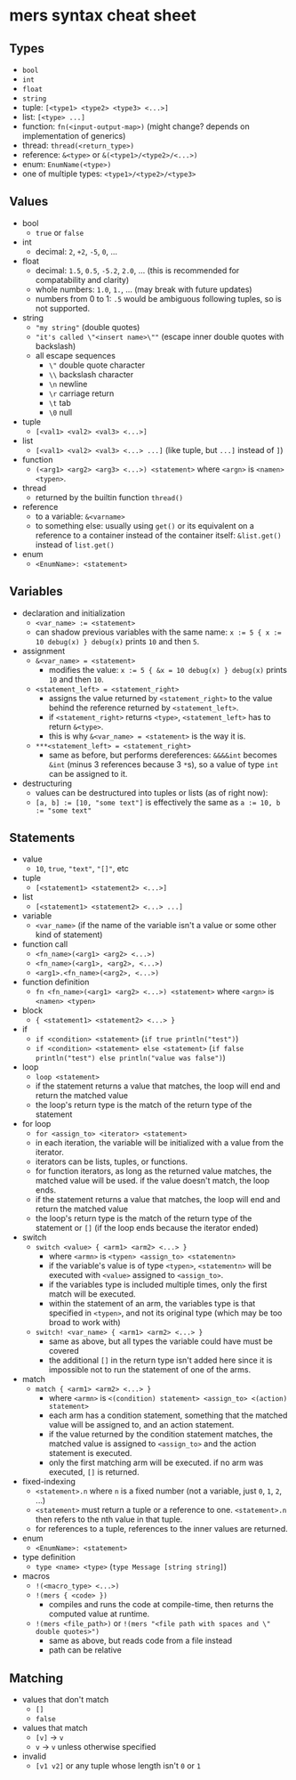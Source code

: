 # mers syntax cheat sheet

## Types

- `bool`
- `int`
- `float`
- `string`
- tuple: `[<type1> <type2> <type3> <...>]`
- list: `[<type> ...]`
- function: `fn(<input-output-map>)` (might change? depends on implementation of generics)
- thread: `thread(<return_type>)`
- reference: `&<type>` or `&(<type1>/<type2>/<...>)`
- enum: `EnumName(<type>)`
- one of multiple types: `<type1>/<type2>/<type3>`

## Values

- bool
  + `true` or `false`
- int
  + decimal: `2`, `+2`, `-5`, `0`, ...
- float
  + decimal: `1.5`, `0.5`, `-5.2`, `2.0`, ... (this is recommended for compatability and clarity)
  + whole numbers: `1.0`, `1.`, ... (may break with future updates)
  + numbers from 0 to 1: `.5` would be ambiguous following tuples, so is not supported.
- string
  + `"my string"` (double quotes)
  + `"it's called \"<insert name>\""` (escape inner double quotes with backslash)
  + all escape sequences
    * `\"` double quote character
    * `\\` backslash character
    * `\n` newline
    * `\r` carriage return
    * `\t` tab
    * `\0` null
- tuple
  + `[<val1> <val2> <val3> <...>]`
- list
  + `[<val1> <val2> <val3> <...> ...]` (like tuple, but `...]` instead of `]`)
- function
  + `(<arg1> <arg2> <arg3> <...>) <statement>` where `<argn>` is `<namen> <typen>`.
- thread
  + returned by the builtin function `thread()`
- reference
  + to a variable: `&<varname>`
  + to something else: usually using `get()` or its equivalent on a reference to a container instead of the container itself: `&list.get()` instead of `list.get()`
- enum
  + `<EnumName>: <statement>`

## Variables

- declaration and initialization
  + `<var_name> := <statement>`
  + can shadow previous variables with the same name: `x := 5 { x := 10 debug(x) } debug(x)` prints `10` and then `5`.
- assignment
  + `&<var_name> = <statement>`
    * modifies the value: `x := 5 { &x = 10 debug(x) } debug(x)` prints `10` and then `10`.
  + `<statement_left> = <statement_right>`
    * assigns the value returned by `<statement_right>` to the value behind the reference returned by `<statement_left>`.
    * if `<statement_right>` returns `<type>`, `<statement_left>` has to return `&<type>`.
    * this is why `&<var_name> = <statement>` is the way it is.
  + `***<statement_left> = <statement_right>`
    * same as before, but performs dereferences: `&&&&int` becomes `&int` (minus 3 references because 3 `*`s), so a value of type `int` can be assigned to it.
- destructuring
  + values can be destructured into tuples or lists (as of right now):
  + `[a, b] := [10, "some text"]` is effectively the same as `a := 10, b := "some text"`

## Statements

- value
  + `10`, `true`, `"text"`, `"[]"`, etc
- tuple
  + `[<statement1> <statement2> <...>]`
- list
  + `[<statement1> <statement2> <...> ...]`
- variable
  + `<var_name>` (if the name of the variable isn't a value or some other kind of statement)
- function call
  + `<fn_name>(<arg1> <arg2> <...>)`
  + `<fn_name>(<arg1>, <arg2>, <...>)`
  + `<arg1>.<fn_name>(<arg2>, <...>)`
- function definition
  + `fn <fn_name>(<arg1> <arg2> <...>) <statement>` where `<argn>` is `<namen> <typen>`
- block
  + `{ <statement1> <statement2> <...> }`
- if
  + `if <condition> <statement>` (`if true println("test")`)
  + `if <condition> <statement> else <statement>` (`if false println("test") else println("value was false")`)
- loop
  + `loop <statement>`
  + if the statement returns a value that matches, the loop will end and return the matched value
  + the loop's return type is the match of the return type of the statement
- for loop
  + `for <assign_to> <iterator> <statement>`
  + in each iteration, the variable will be initialized with a value from the iterator.
  + iterators can be lists, tuples, or functions.
  + for function iterators, as long as the returned value matches, the matched value will be used. if the value doesn't match, the loop ends.
  + if the statement returns a value that matches, the loop will end and return the matched value
  + the loop's return type is the match of the return type of the statement or `[]` (if the loop ends because the iterator ended)
- switch
  + `switch <value> { <arm1> <arm2> <...> }`
    * where `<armn>` is `<typen> <assign_to> <statementn>`
    * if the variable's value is of type `<typen>`, `<statementn>` will be executed with `<value>` assigned to `<assign_to>`.
    * if the variables type is included multiple times, only the first match will be executed.
    * within the statement of an arm, the variables type is that specified in `<typen>`, and not its original type (which may be too broad to work with)
  + `switch! <var_name> { <arm1> <arm2> <...> }`
    * same as above, but all types the variable could have must be covered
    * the additional `[]` in the return type isn't added here since it is impossible not to run the statement of one of the arms.
- match
  + `match { <arm1> <arm2> <...> }`
    * where `<armn>` is `<(condition) statement> <assign_to> <(action) statement>`
    * each arm has a condition statement, something that the matched value will be assigned to, and an action statement.
    * if the value returned by the condition statement matches, the matched value is assigned to `<assign_to>` and the action statement is executed.
    * only the first matching arm will be executed. if no arm was executed, `[]` is returned.
- fixed-indexing
  + `<statement>.n` where `n` is a fixed number (not a variable, just `0`, `1`, `2`, ...)
  + `<statement>` must return a tuple or a reference to one. `<statement>.n` then refers to the nth value in that tuple.
  + for references to a tuple, references to the inner values are returned.
- enum
  + `<EnumName>: <statement>`
- type definition
  + `type <name> <type>` (`type Message [string string]`)
- macros
  + `!(<macro_type> <...>)`
  + `!(mers { <code> })`
    * compiles and runs the code at compile-time, then returns the computed value at runtime.
  + `!(mers <file_path>)` or `!(mers "<file path with spaces and \" double quotes>")`
    * same as above, but reads code from a file instead
    * path can be relative

## Matching

- values that don't match
  + `[]`
  + `false`
- values that match
  + `[v]` -> `v`
  + `v` -> `v` unless otherwise specified
- invalid
  + `[v1 v2]` or any tuple whose length isn't `0` or `1`
